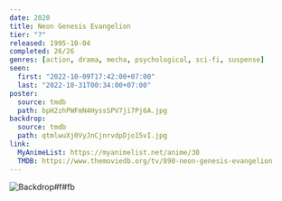```yaml
---
date: 2020
title: Neon Genesis Evangelion
tier: "?"
released: 1995-10-04
completed: 26/26
genres: [action, drama, mecha, psychological, sci-fi, suspense]
seen:
  first: "2022-10-09T17:42:00+07:00"
  last: "2022-10-31T00:34:00+07:00"
poster:
  source: tmdb
  path: bpH2zhPWFmN4HyssSPV7ji7Pj6A.jpg
backdrop:
  source: tmdb
  path: qtmlwuXj0VyJnCjnrvdpDjo15vI.jpg
link:
  MyAnimeList: https://myanimelist.net/anime/30
  TMDB: https://www.themoviedb.org/tv/890-neon-genesis-evangelion
---
```


![Backdrop#f#fb](https://www.themoviedb.org/t/p/original/qtmlwuXj0VyJnCjnrvdpDjo15vI.jpg "Source: TMDB")
